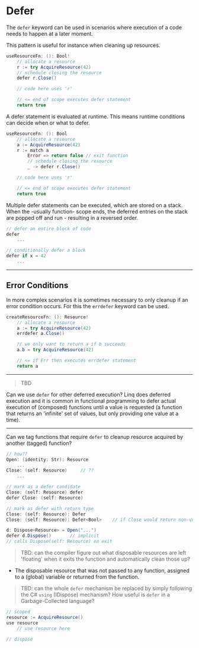 # Defer

The `defer` keyword can be used in scenarios where execution of a code needs to happen at a later moment.

This pattern is useful for instance when cleaning up resources.

```csharp
useResourceFn: (): Bool!
    // allocate a resource
    r := try AcquireResource(42)
    // schedule closing the resource
    defer r.Close()

    // code here uses 'r'

    // <= end of scope executes defer statement
    return true
```

A defer statement is evaluated at runtime. This means runtime conditions can decide when or what to defer.

```csharp
useResourceFn: (): Bool
    // allocate a resource
    a := AcquireResource(42)
    r := match a
        Error => return false // exit function
        // schedule closing the resource
        _ -> defer r.Close()

    // code here uses 'r'

    // <= end of scope executes defer statement
    return true
```

Multiple defer statements can be executed, which are stored on a stack. When the -usually function- scope ends, the deferred entries on the stack are popped off and run - resulting in a reversed order.

```csharp
// defer an entire block of code
defer
    ...

// conditionally defer a block
defer if x = 42
    ...
```

---

## Error Conditions

In more complex scenarios it is sometimes necessary to only cleanup if an error condition occurs. For this the `errdefer` keyword can be used.

```csharp
createResourceFn: (): Resource!
    // allocate a resource
    a := try AcquireResource(42)
    errdefer a.Close()

    // we only want to return a if b succeeds
    a.b = try AcquireResource(42)

    // <= if Err then executes errdefer statement
    return a
```

---

> TBD

Can we use `defer` for other deferred execution?
Linq does deferred execution and it is common in functional programming to defer actual execution of (composed) functions until a value is requested (a function that returns an 'infinite' set of values, but only providing one value at a time).

---

Can we tag functions that require `defer` to cleanup resource acquired by another (tagged) function?

```csharp
// how??
Open: (identity: Str): Resource
    ...
Close: (self: Resource)     // ??
    ...

// mark as a defer candidate
Close: (self: Resource) defer
defer Close: (self: Resource)

// mark as defer with return type
Close: (self: Resource): Defer
Close: (self: Resource): Defer<Bool>    // if Close would return non-void

d: Dispose<Resource> = Open("...")
defer d.Dispose()       // implicit
// calls Dispose(self: Resource) on exit
```

> TBD: can the compiler figure out what disposable resources are left 'floating' when it exits the function and automatically clean those up?

- The disposable resource that was not passed to any function, assigned to a (global) variable or returned from the function.

> TBD: can the whole `defer` mechanism be replaced by simply following the C# `using` (IDispose) mechanism? How useful is `defer` in a Garbage-Collected language?

```csharp
// scoped
resource := AcquireResource()
use resource
    // use resource here

// dispose
```
